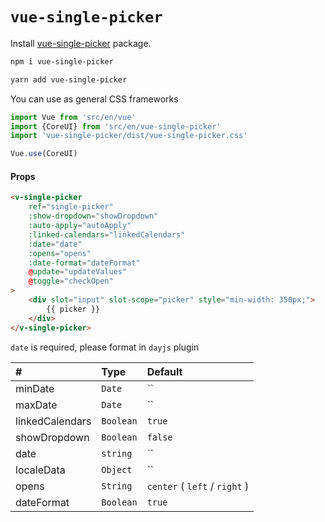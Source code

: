 # `vue-single-picker`

Install [vue-single-picker](https://www.npmjs.com/package/vue-single-picker) package.

```bash
npm i vue-single-picker

yarn add vue-single-picker
```

You can use as general CSS frameworks

```js
import Vue from 'src/en/vue'
import {CoreUI} from 'src/en/vue-single-picker'
import 'vue-single-picker/dist/vue-single-picker.css'

Vue.use(CoreUI)
```

#### Props

```html
<v-single-picker
    ref="single-picker"
    :show-dropdown="showDropdown"
    :auto-apply="autoApply"
    :linked-calendars="linkedCalendars"
    :date="date"
    :opens="opens"
    :date-format="dateFormat"
    @update="updateValues"
    @toggle="checkOpen"
>
    <div slot="input" slot-scope="picker" style="min-width: 350px;">
        {{ picker }}
    </div>
</v-single-picker>
```

`date` is required, please format in `dayjs` plugin

| # | Type | Default |
|:---|:---|:---|
| minDate | `Date` | `` |
| maxDate | `Date` | `` |
| linkedCalendars | `Boolean` | `true` |
| showDropdown | `Boolean` | `false` |
| date | `string` | `` |
| localeData | `Object` | `` |
| opens | `String` | `center` ( `left` / `right` ) |
| dateFormat | `Boolean` | `true` |
